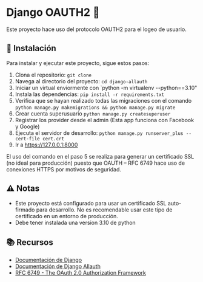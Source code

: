 # Django OAUTH2 :closed_lock_with_key:

Este proyecto hace uso del protocolo OAUTH2 para el logeo de usuario.

## :wrench: Instalación

Para instalar y ejecutar este proyecto, sigue estos pasos:

1. Clona el repositorio: `git clone`
2. Navega al directorio del proyecto: `cd django-allauth`
3. Iniciar un virtual enviormente con `python -m virtualenv --python==3.10"
4. Instala las dependencias: `pip install -r requirements.txt`
5. Verifica que se hayan realizado todas las migraciones con el comando `python manage.py makemigrations && python manage.py migrate`
6. Crear cuenta superusuario `python manage.py createsuperuser`
7. Registrar los provider desde el admin (Esta app funciona con Facebook y Google)
8. Ejecuta el servidor de desarrollo: `python manage.py runserver_plus --cert-file cert.crt`
9. Ir a https://127.0.0.1:8000 

El uso del comando en el paso 5 se realiza para generar un certificado SSL (no ideal para producción) puesto que OAUTH – RFC 6749 hace uso de conexiones HTTPS por motivos de seguridad.

## :warning: Notas

- Este proyecto está configurado para usar un certificado SSL auto-firmado para desarrollo. No es recomendable usar este tipo de certificado en un entorno de producción.
- Debe tener instalada una version 3.10 de python

## :books: Recursos

- [Documentación de Django](https://docs.djangoproject.com/)
- [Documentación de Django Allauth](https://https://docs.allauth.org/en/latest/)
- [RFC 6749 - The OAuth 2.0 Authorization Framework](https://tools.ietf.org/html/rfc6749)
